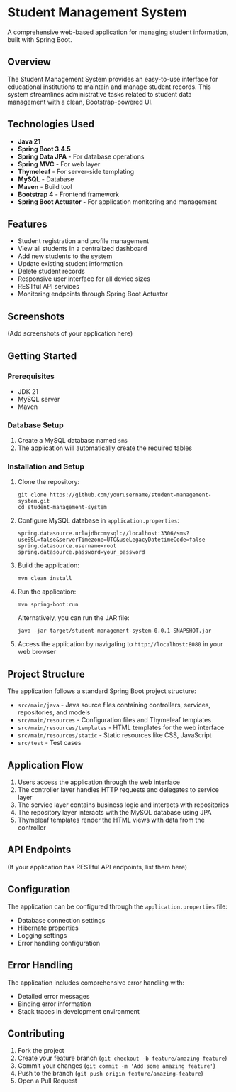 # Student Management System

A comprehensive web-based application for managing student information, built with Spring Boot.

## Overview

The Student Management System provides an easy-to-use interface for educational institutions to maintain and manage student records. This system streamlines administrative tasks related to student data management with a clean, Bootstrap-powered UI.

## Technologies Used

- **Java 21**
- **Spring Boot 3.4.5**
- **Spring Data JPA** - For database operations
- **Spring MVC** - For web layer
- **Thymeleaf** - For server-side templating
- **MySQL** - Database
- **Maven** - Build tool
- **Bootstrap 4** - Frontend framework
- **Spring Boot Actuator** - For application monitoring and management

## Features

- Student registration and profile management
- View all students in a centralized dashboard
- Add new students to the system
- Update existing student information
- Delete student records
- Responsive user interface for all device sizes
- RESTful API services
- Monitoring endpoints through Spring Boot Actuator

## Screenshots

(Add screenshots of your application here)

## Getting Started

### Prerequisites

- JDK 21
- MySQL server
- Maven

### Database Setup

1. Create a MySQL database named `sms`
2. The application will automatically create the required tables

### Installation and Setup

1. Clone the repository:
   ```
   git clone https://github.com/yourusername/student-management-system.git
   cd student-management-system
   ```

2. Configure MySQL database in `application.properties`:
   ```properties
   spring.datasource.url=jdbc:mysql://localhost:3306/sms?useSSL=false&serverTimezone=UTC&useLegacyDatetimeCode=false
   spring.datasource.username=root
   spring.datasource.password=your_password
   ```

3. Build the application:
   ```
   mvn clean install
   ```

4. Run the application:
   ```
   mvn spring-boot:run
   ```
   
   Alternatively, you can run the JAR file:
   ```
   java -jar target/student-management-system-0.0.1-SNAPSHOT.jar
   ```

5. Access the application by navigating to `http://localhost:8080` in your web browser

## Project Structure

The application follows a standard Spring Boot project structure:
- `src/main/java` - Java source files containing controllers, services, repositories, and models
- `src/main/resources` - Configuration files and Thymeleaf templates
- `src/main/resources/templates` - HTML templates for the web interface
- `src/main/resources/static` - Static resources like CSS, JavaScript
- `src/test` - Test cases

## Application Flow

1. Users access the application through the web interface
2. The controller layer handles HTTP requests and delegates to service layer
3. The service layer contains business logic and interacts with repositories
4. The repository layer interacts with the MySQL database using JPA
5. Thymeleaf templates render the HTML views with data from the controller

## API Endpoints

(If your application has RESTful API endpoints, list them here)

## Configuration

The application can be configured through the `application.properties` file:
- Database connection settings
- Hibernate properties
- Logging settings
- Error handling configuration

## Error Handling

The application includes comprehensive error handling with:
- Detailed error messages
- Binding error information
- Stack traces in development environment

## Contributing

1. Fork the project
2. Create your feature branch (`git checkout -b feature/amazing-feature`)
3. Commit your changes (`git commit -m 'Add some amazing feature'`)
4. Push to the branch (`git push origin feature/amazing-feature`)
5. Open a Pull Request
